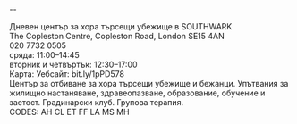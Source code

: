 
--

Дневен център за хора търсещи убежище в SOUTHWARK  
The Copleston Centre, Copleston Road, London SE15 4AN  
020 7732 0505  
сряда: 11:00–14:45  
вторник и четвъртък: 12:30–17:00  
Карта: Уебсайт: bit.ly/1pPD578  
Център за отбиване за хора търсещи убежище и бежанци. Упътвания за жилищно настаняване, здравеопазване, образование, обучение и заетост. Градинарски клуб. Групова терапия.  
CODES: AH CL ET FF LA MS MH  
  
